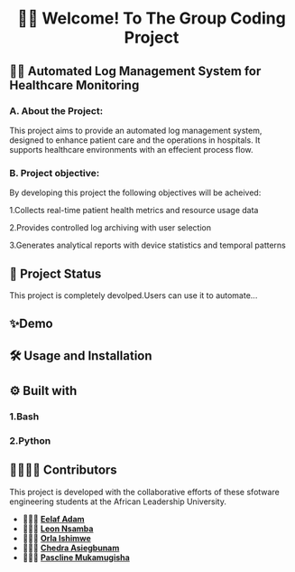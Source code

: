 <h1 align="center">👋🏽 Welcome! To The Group Coding Project</h1>

## 🏥💡 Automated Log Management System for Healthcare Monitoring 
### A. About the Project:
This project aims to provide an automated log management system, designed to enhance patient care and the operations in hospitals. It supports healthcare environments with an effecient process flow.

### B. Project objective:
By developing this project the following objectives will be acheived:

1.Collects real-time patient health metrics and resource usage data

2.Provides controlled log archiving with user selection

3.Generates analytical reports with device statistics and temporal patterns

## 🚀 Project Status
This project is completely devolped.Users can use it to automate...


##  ✨Demo


## 🛠️ Usage and Installation

## ⚙️ Built with
### 1.Bash    

### 2.Python 

## 🫱🏽‍🫲🏽 Contributors

This project is developed with the collaborative efforts of these sfotware engineering students at the African Leadership University. 

- 👩🏽‍💻 [**Eelaf Adam**](https://github.com/Eelaf-Adam)
- 👨🏽‍💻 [**Leon Nsamba**](https://github.com/L-nsamba)
- 👩🏽‍💻 [**Orla Ishimwe**](https://github.com/Lennie02)
- 👨🏽‍💻 [**Chedra Asiegbunam**](https://github.com/AgentChidex)
- 👩🏽‍💻 [**Pascline Mukamugisha**](https://github.com/Pascali-ne)
